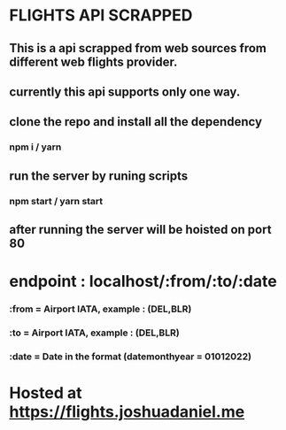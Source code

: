 # FLIGHTS API SCRAPPED

## This is a api scrapped from web sources from different web flights provider.

## currently this api supports only one way.

## clone the repo and install all the dependency

### npm i / yarn

## run the server by runing scripts

### npm start / yarn start

## after running the server will be hoisted on port 80

# endpoint : localhost/:from/:to/:date

### :from = Airport IATA, example : (DEL,BLR)

### :to = Airport IATA, example : (DEL,BLR)

### :date = Date in the format (datemonthyear = 01012022)

# Hosted at https://flights.joshuadaniel.me
